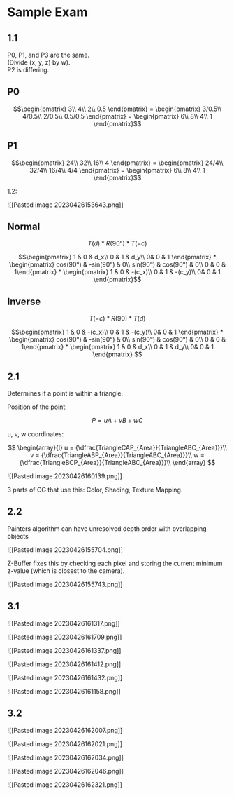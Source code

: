 # Sample Exam

## 1.1

P0, P1, and P3 are the same.  
(Divide (x, y, z) by w).  
P2 is differing.

## P0

$$\begin{pmatrix}  3\\ 4\\ 2\\ 0.5 \end{pmatrix} = \begin{pmatrix} 3/0.5\\ 4/0.5\\ 2/0.5\\ 0.5/0.5 \end{pmatrix} = \begin{pmatrix}  6\\ 8\\ 4\\ 1 \end{pmatrix}$$

## P1

$$\begin{pmatrix}  24\\ 32\\ 16\\ 4 \end{pmatrix} = \begin{pmatrix} 24/4\\ 32/4\\ 16/4\\ 4/4 \end{pmatrix} = \begin{pmatrix}  6\\ 8\\ 4\\ 1 \end{pmatrix}$$

1.2: 

![[Pasted image 20230426153643.png]]

## Normal

$$T(d) * R(90°) * T(-c)$$

$$\begin{pmatrix}  1 & 0 & d_x\\ 0 & 1 & d_y\\ 0& 0 & 1 \end{pmatrix} * \begin{pmatrix}   cos(90°) & -sin(90°) & 0\\   sin(90°) & cos(90°)  & 0\\ 0 & 0 & 1\end{pmatrix} * \begin{pmatrix}  1 & 0 & -(c_x)\\ 0 & 1 & -(c_y)\\ 0& 0 & 1 \end{pmatrix}$$

## Inverse

$$T(-c) * R(90) * T(d)$$

$$\begin{pmatrix}  1 & 0 & -(c_x)\\ 0 & 1 & -(c_y)\\ 0& 0 & 1 \end{pmatrix} * \begin{pmatrix}   cos(90°) & -sin(90°) & 0\\   sin(90°) & cos(90°)  & 0\\ 0 & 0 & 1\end{pmatrix} * \begin{pmatrix}  1 & 0 & d_x\\ 0 & 1 & d_y\\ 0& 0 & 1 \end{pmatrix} $$

## 2.1

Determines if a point is within a triangle. 

Position of the point:

$$P=uA+vB+wC$$  

u, v, w coordinates:

$$ \begin{array}{l}
u = {\dfrac{TriangleCAP_{Area}}{TriangleABC_{Area}}}\\
v = {\dfrac{TriangleABP_{Area}}{TriangleABC_{Area}}}\\
w ={\dfrac{TriangleBCP_{Area}}{TriangleABC_{Area}}}\\
\end{array}
$$

![[Pasted image 20230426160139.png]]


3 parts of CG that use this: Color, Shading, Texture Mapping.

## 2.2

Painters algorithm can have unresolved depth order with overlapping objects 

![[Pasted image 20230426155704.png]]

Z-Buffer fixes this by checking each pixel and storing the current minimum z-value (which is closest to the camera).

![[Pasted image 20230426155743.png]]

## 3.1

![[Pasted image 20230426161317.png]]

![[Pasted image 20230426161709.png]]

![[Pasted image 20230426161337.png]]

![[Pasted image 20230426161412.png]]

![[Pasted image 20230426161432.png]]

![[Pasted image 20230426161158.png]]

## 3.2

![[Pasted image 20230426162007.png]]

![[Pasted image 20230426162021.png]]

![[Pasted image 20230426162034.png]]

![[Pasted image 20230426162046.png]]

![[Pasted image 20230426162321.png]]

